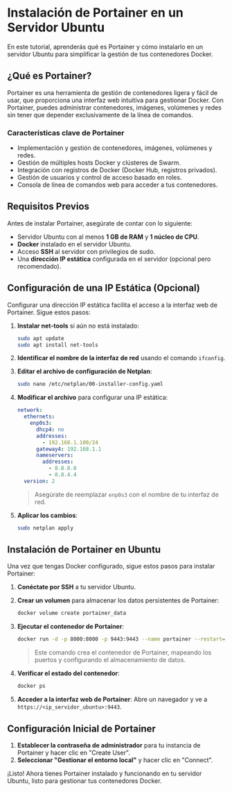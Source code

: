 # Instalación de Portainer en un Servidor Ubuntu

En este tutorial, aprenderás qué es Portainer y cómo instalarlo en un servidor Ubuntu para simplificar la gestión de tus contenedores Docker.

## ¿Qué es Portainer?

Portainer es una herramienta de gestión de contenedores ligera y fácil de usar, que proporciona una interfaz web intuitiva para gestionar Docker. Con Portainer, puedes administrar contenedores, imágenes, volúmenes y redes sin tener que depender exclusivamente de la línea de comandos.

### Características clave de Portainer

- Implementación y gestión de contenedores, imágenes, volúmenes y redes.
- Gestión de múltiples hosts Docker y clústeres de Swarm.
- Integración con registros de Docker (Docker Hub, registros privados).
- Gestión de usuarios y control de acceso basado en roles.
- Consola de línea de comandos web para acceder a tus contenedores.

## Requisitos Previos

Antes de instalar Portainer, asegúrate de contar con lo siguiente:

- Servidor Ubuntu con al menos **1 GB de RAM** y **1 núcleo de CPU**.
- **Docker** instalado en el servidor Ubuntu.
- Acceso **SSH** al servidor con privilegios de sudo.
- Una **dirección IP estática** configurada en el servidor (opcional pero recomendado).

## Configuración de una IP Estática (Opcional)

Configurar una dirección IP estática facilita el acceso a la interfaz web de Portainer. Sigue estos pasos:

1. **Instalar net-tools** si aún no está instalado:
    ```bash
    sudo apt update
    sudo apt install net-tools
    ```

2. **Identificar el nombre de la interfaz de red** usando el comando `ifconfig`.

3. **Editar el archivo de configuración de Netplan**:
    ```bash
    sudo nano /etc/netplan/00-installer-config.yaml
    ```

4. **Modificar el archivo** para configurar una IP estática:
    ```yaml
    network:
      ethernets:
        enp0s3:
          dhcp4: no
          addresses:
            - 192.168.1.100/24
          gateway4: 192.168.1.1
          nameservers:
            addresses:
              - 8.8.8.8
              - 8.8.4.4
      version: 2
    ```

    > Asegúrate de reemplazar `enp0s3` con el nombre de tu interfaz de red.

5. **Aplicar los cambios**:
    ```bash
    sudo netplan apply
    ```

## Instalación de Portainer en Ubuntu

Una vez que tengas Docker configurado, sigue estos pasos para instalar Portainer:

1. **Conéctate por SSH** a tu servidor Ubuntu.
2. **Crear un volumen** para almacenar los datos persistentes de Portainer:
    ```bash
    docker volume create portainer_data
    ```
3. **Ejecutar el contenedor de Portainer**:
    ```bash
    docker run -d -p 8000:8000 -p 9443:9443 --name portainer --restart=always -v /var/run/docker.sock:/var/run/docker.sock -v portainer_data:/data portainer/portainer-ce:latest
    ```

    > Este comando crea el contenedor de Portainer, mapeando los puertos y configurando el almacenamiento de datos.

4. **Verificar el estado del contenedor**:
    ```bash
    docker ps
    ```

5. **Acceder a la interfaz web de Portainer**:
   Abre un navegador y ve a `https://<ip_servidor_ubuntu>:9443`.

## Configuración Inicial de Portainer

1. **Establecer la contraseña de administrador** para tu instancia de Portainer y hacer clic en "Create User".
2. **Seleccionar "Gestionar el entorno local"** y hacer clic en "Connect".

¡Listo! Ahora tienes Portainer instalado y funcionando en tu servidor Ubuntu, listo para gestionar tus contenedores Docker.
